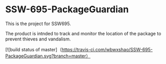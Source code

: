# SSW-695-PackageGuardian
This is the project for SSW695. 

The product is intnded to track and monitor the location of the package to prevent thieves and vandalism.

[![build status of master]（https://travis-ci.com/wbwxshao/SSW-695-PackageGuardian.svg?branch=master）
